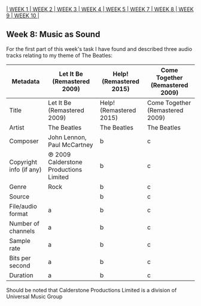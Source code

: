 |[ WEEK 1 ](Week1.md)|[ WEEK 2 ](Week2.md)|[ WEEK 3 ](Week3.md)|[ WEEK 4 ](Week4.md)|[ WEEK 5 ](Week5.md)|[ WEEK 7 ](Week7.md)|[ WEEK 8 ](Week8.md)|[ WEEK 9 ](Week9.md)|[ WEEK 10 ](Week10.md)|
## Week 8: Music as Sound

For the first part of this week's task I have found and described three audio tracks relating to my theme of The Beatles:

Metadata | Let It Be (Remastered 2009) | Help! (Remastered 2015) | Come Together (Remastered 2009)
-----|------|------|------
Title | Let It Be (Remastered 2009) | Help! (Remastered 2015) | Come Together (Remastered 2009)
Artist | The Beatles | The Beatles | The Beatles
Composer | John Lennon, Paul McCartney| b | c 
Copyright info (if any) | ℗ 2009 Calderstone Productions Limited | b | c 
Genre | Rock | b | c 
Source |  | b | c 
File/audio format | a | b | c 
Number of channels | a | b | c 
Sample rate | a | b | c 
Bits per second | a | b | c 
Duration | a | b | c

Should be noted that Calderstone Productions Limited  is a division of Universal Music Group
